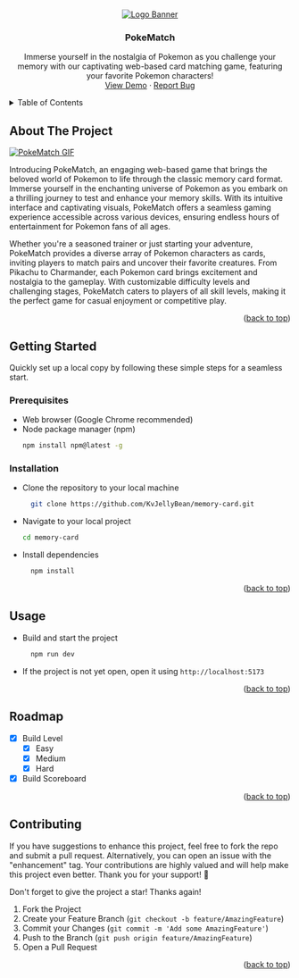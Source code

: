 <a name="readme-top"></a>

<!-- PROJECT LOGO -->
<br />
<div align="center">
  <a href="https://github.com/KvJellyBean/memory-card">
    <img src="./src/assets/logoBanner.jpeg" alt="Logo Banner">
  </a>

<h3 align="center">PokeMatch</h3>

  <p align="center">
    Immerse yourself in the nostalgia of Pokemon as you challenge your memory with our captivating web-based card matching game, featuring your favorite Pokemon characters!
    <br />
    <a href="https://kvjellybean.github.io/memory-card/">View Demo</a>
    ·
    <a href="https://github.com/KvJellyBean/memory-card/issues">Report Bug</a>
</div>

<!-- TABLE OF CONTENTS -->
<details>
  <summary>Table of Contents</summary>
  <ul>
    <li>
      <a href="#about-the-project">About The Project</a>
    </li>
    <li>
      <a href="#getting-started">Getting Started</a>
      <ul>
        <li><a href="#prerequisites">Prerequisites</a></li>
        <li><a href="#installation">Installation</a></li>
      </ul>
    </li>
    <li><a href="#usage">Usage</a></li>
    <li><a href="#roadmap">Roadmap</a></li>
    <li><a href="#contributing">Contributing</a></li>
  </ul>
</details>

<!-- ABOUT THE PROJECT -->

## About The Project

[![PokeMatch GIF][product-gif]](https://github.com/KvJellyBean/memory-card)

Introducing PokeMatch, an engaging web-based game that brings the beloved world of Pokemon to life through the classic memory card format. Immerse yourself in the enchanting universe of Pokemon as you embark on a thrilling journey to test and enhance your memory skills. With its intuitive interface and captivating visuals, PokeMatch offers a seamless gaming experience accessible across various devices, ensuring endless hours of entertainment for Pokemon fans of all ages.

Whether you're a seasoned trainer or just starting your adventure, PokeMatch provides a diverse array of Pokemon characters as cards, inviting players to match pairs and uncover their favorite creatures. From Pikachu to Charmander, each Pokemon card brings excitement and nostalgia to the gameplay. With customizable difficulty levels and challenging stages, PokeMatch caters to players of all skill levels, making it the perfect game for casual enjoyment or competitive play.

<p align="right">(<a href="#readme-top">back to top</a>)</p>

<!-- GETTING STARTED -->

## Getting Started

Quickly set up a local copy by following these simple steps for a seamless start.

### Prerequisites

- Web browser (Google Chrome recommended)
- Node package manager (npm)
  ```sh
  npm install npm@latest -g
  ```

### Installation

- Clone the repository to your local machine
  ```sh
    git clone https://github.com/KvJellyBean/memory-card.git
  ```
- Navigate to your local project
  ```sh
  cd memory-card
  ```
- Install dependencies
  ```sh
    npm install
  ```

<p align="right">(<a href="#readme-top">back to top</a>)</p>

<!-- USAGE EXAMPLES -->

## Usage

- Build and start the project
  ```sh
    npm run dev
  ```
- If the project is not yet open, open it using `http://localhost:5173`

<p align="right">(<a href="#readme-top">back to top</a>)</p>

<!-- ROADMAP -->

## Roadmap

- [x] Build Level
  - [x] Easy
  - [x] Medium
  - [x] Hard
- [x] Build Scoreboard

<p align="right">(<a href="#readme-top">back to top</a>)</p>

<!-- CONTRIBUTING -->

## Contributing

If you have suggestions to enhance this project, feel free to fork the repo and submit a pull request. Alternatively, you can open an issue with the "enhancement" tag. Your contributions are highly valued and will help make this project even better. Thank you for your support! 🚀

Don't forget to give the project a star! Thanks again!

1. Fork the Project
2. Create your Feature Branch (`git checkout -b feature/AmazingFeature`)
3. Commit your Changes (`git commit -m 'Add some AmazingFeature'`)
4. Push to the Branch (`git push origin feature/AmazingFeature`)
5. Open a Pull Request

<p align="right">(<a href="#readme-top">back to top</a>)</p>

<!-- MARKDOWN LINKS & IMAGES -->

[product-gif]: ./src/assets/pokematch.gif
